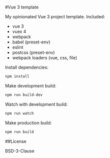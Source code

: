 #Vue 3 template

My opinionated Vue 3 project template. Included:

* vue 3
* vuex 4
* webpack
* babel (preset-env)
* eslint
* postcss (preset-env)
* webpack loaders (vue, css, file)

Install dependencies:

```bash
npm install
```

Make development build:

```bash
npm run build-dev
```

Watch with development build:

```bash
npm run watch
```

Make production build:

```bash
npm run build
```

##License

BSD-3-Clause
